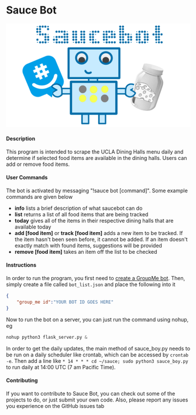 # Sauce Bot
![Sauce Bot](static/saucebot.png)
#### Description
This program is intended to scrape the UCLA Dining Halls menu daily and determine if selected food items are available in the dining halls. Users can add or remove food items.
#### User Commands
The bot is activated by messaging "!sauce bot \[command\]". Some example commands are given below
- **info** lists a brief description of what saucebot can do
- **list** returns a list of all food items that are being tracked
- **today** gives all of the items in their respective dining halls that are available today
- **add \[food item\]** or **track \[food item\]** adds a new item to be tracked. If the item hasn't been seen before, it cannot be added. If an item doesn't exactly match with found items, suggestions will be provided
- **remove \[food item\]** takes an item off the list to be checked

#### Instructions
In order to run the program, you first need to [create a GroupMe bot](https://dev.groupme.com/tutorials/bots). Then, simply create a file called `bot_list.json` and place the following into it
```json
{
    "group_me id":"YOUR BOT ID GOES HERE"
}
```
Now to run the bot on a server, you can just run the command using nohup, eg
```python
nohup python3 flask_server.py &
```

In order to get the daily updates, the main method of sauce_boy.py needs to be run on a daily scheduler like crontab, which can be accessed by `crontab -e`. Then add a line like `* 14 * * * cd ~/sauce; sudo python3 sauce_boy.py` to run daily at 14:00 UTC (7 am Pacific Time). 

#### Contributing
If you want to contribute to Sauce Bot, you can check out some of the projects to do, or just submit your own code. Also, please report any issues you experience on the GitHub issues tab